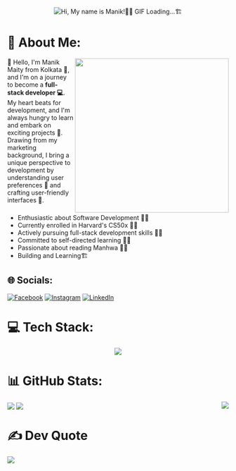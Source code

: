  <div align="center">
<img align='center' src='https://github.com/ManikMaity/ManikMaity/assets/110734724/435689f3-b962-4e64-9e66-48de979d2494' alt = "Hi, My name is Manik!👨‍💻 GIF Loading...🏗">
   
  </div >


# 💫 About Me:
<img align='right' src='https://media.giphy.com/media/bGgsc5mWoryfgKBx1u/giphy.gif' width='350' > 

🔭 Hello,</b> I'm Manik Maity from Kolkata 🌆, and I'm on a journey to become a <strong>full-stack developer 💻</strong>. My heart beats for development, and I'm always hungry to learn and embark on exciting projects 🚀. Drawing from my marketing background, I bring a unique perspective to development by understanding user preferences 🧐 and crafting user-friendly interfaces 🎨.

###
- Enthusiastic about Software Development 👨‍💻
- Currently enrolled in Harvard's CS50x 👨‍🎓
- Actively pursuing full-stack development skills 🦸‍♂️
- Committed to self-directed learning 👨‍🔧
- Passionate about reading Manhwa 🙆‍♂️
- Building and Learning🏗


## 🌐 Socials:
[![Facebook](https://img.shields.io/badge/Facebook-%231877F2.svg?logo=Facebook&logoColor=white)](https://facebook.com/manik.maity.5099940) [![Instagram](https://img.shields.io/badge/Instagram-%23E4405F.svg?logo=Instagram&logoColor=white)](https://instagram.com/_its_manik) [![LinkedIn](https://img.shields.io/badge/LinkedIn-%230077B5.svg?logo=linkedin&logoColor=white)](https://linkedin.com/in/manikmaity) 

# 💻 Tech Stack:
<p align="center">
  <a href="https://skillicons.dev">
    <img src="https://skillicons.dev/icons?i=js,html,css,bootstrap,git,c,tailwind" />
  </a>
</p>

# 📊 GitHub Stats:
 <img align="right" src='https://github-readme-streak-stats.herokuapp.com?user=ManikMaity&theme=dark'>
 <img align="center" src='https://api.githubtrends.io/user/svg/ManikMaity/repos?time_range=three_months&theme=dark'>
  <img  align="center" src='https://github-readme-stats.vercel.app/api/top-langs/?username=ManikMaity&layout=compact'> 


# ✍️ Dev Quote
![](https://quotes-github-readme.vercel.app/api?type=horizontal&theme=radical)
